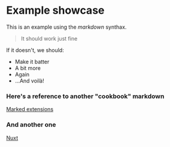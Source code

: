 # Example showcase
This is an example using the *markdown* synthax.  
> It should work just fine

If it doesn't, we should:
* Make it batter
* A bit more
* Again
* ...And voilà!

### Here's a reference to another "cookbook" markdown
[Marked extensions](https://raw.githubusercontent.com/bent10/marked-extensions/main/readme.md)

### And another one
[Nuxt](https://raw.githubusercontent.com/nuxt/framework/readme/README.md)

